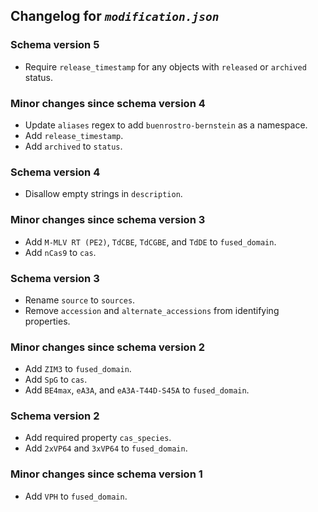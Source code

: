 ## Changelog for *`modification.json`*

### Schema version 5

* Require `release_timestamp` for any objects with `released` or `archived` status.

### Minor changes since schema version 4

* Update `aliases` regex to add `buenrostro-bernstein` as a namespace.
* Add `release_timestamp`.
* Add `archived` to `status`.

### Schema version 4

* Disallow empty strings in `description`.

### Minor changes since schema version 3

* Add `M-MLV RT (PE2)`, `TdCBE`, `TdCGBE`, and `TdDE` to `fused_domain`.
* Add `nCas9` to `cas`.

### Schema version 3

* Rename `source` to `sources`.
* Remove `accession` and `alternate_accessions` from identifying properties.

### Minor changes since schema version 2

* Add `ZIM3` to `fused_domain`.
* Add `SpG` to `cas`.
* Add `BE4max`, `eA3A`, and `eA3A-T44D-S45A` to `fused_domain`.

### Schema version 2

* Add required property `cas_species`.
* Add `2xVP64` and `3xVP64` to `fused_domain`.

### Minor changes since schema version 1

* Add `VPH` to `fused_domain`.
